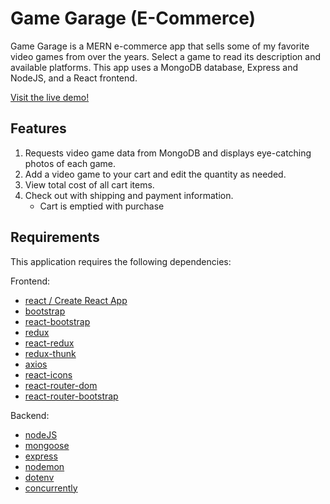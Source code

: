 # Game Garage (E-Commerce)

Game Garage is a MERN e-commerce app that sells some of my favorite video games from over the years. Select a game to read its description and available platforms. This app uses a MongoDB database, Express and NodeJS, and a React frontend.

[Visit the live demo!]()

## Features

1. Requests video game data from MongoDB and displays eye-catching photos of each game.
2. Add a video game to your cart and edit the quantity as needed. 
3. View total cost of all cart items.
4. Check out with shipping and payment information.
   - Cart is emptied with purchase

## Requirements

This application requires the following dependencies:

Frontend:
- [react / Create React App](https://create-react-app.dev/docs/getting-started/)
- [bootstrap](https://getbootstrap.com/docs/4.5/getting-started/introduction/)
- [react-bootstrap](https://react-bootstrap.github.io/getting-started/introduction/)
- [redux](https://redux.js.org/)
- [react-redux](https://react-redux.js.org/)
- [redux-thunk](https://github.com/reduxjs/redux-thunk)
- [axios](https://github.com/axios/axios)
- [react-icons](https://react-icons.github.io/react-icons/)
- [react-router-dom](https://reactrouter.com/web/guides/quick-start)
- [react-router-bootstrap](https://www.npmjs.com/package/react-router-bootstrap)

Backend:
- [nodeJS](https://nodejs.org/en/)
- [mongoose](https://www.npmjs.com/package/mongoose)
- [express](https://www.npmjs.com/package/express)
- [nodemon](https://www.npmjs.com/package/nodemon)
- [dotenv](https://www.npmjs.com/package/dotenv)
- [concurrently](https://www.npmjs.com/package/concurrently)
